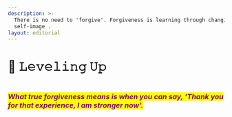 ```yaml
---
description: >-
  There is no need to 'forgive'. Forgiveness is learning through changing your
  self-image ​​​​​.
layout: editorial
---
```


# 🔺 𝙻𝚎𝚟𝚎𝚕𝚒𝚗𝚐 𝚄𝚙

<figure><img src="../../../../../.gitbook/assets/pexels-btgl-♡-18376452.jpg" alt=""><figcaption></figcaption></figure>

### _<mark style="color:purple;">What true forgiveness means is when you can say, 'Thank you for that experience, I am stronger now'.</mark>_
